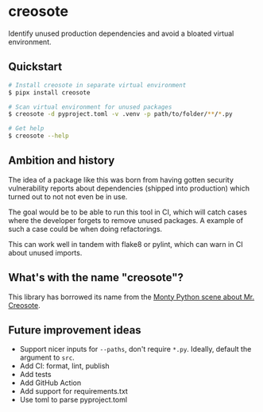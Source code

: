 # creosote

Identify unused production dependencies and avoid a bloated virtual environment.

## Quickstart

```bash
# Install creosote in separate virtual environment
$ pipx install creosote

# Scan virtual environment for unused packages
$ creosote -d pyproject.toml -v .venv -p path/to/folder/**/*.py

# Get help
$ creosote --help
```

## Ambition and history

The idea of a package like this was born from having gotten security vulnerability
reports about dependencies (shipped into production) which turned out to not not
even be in use.

The goal would be to be able to run this tool in CI, which will catch cases where the developer
forgets to remove unused packages. A example of such a case could be when doing refactorings.

This can work well in tandem with flake8 or pylint, which can warn in CI about unused imports.

## What's with the name "creosote"?

This library has borrowed its name from the [Monty Python scene about Mr. Creosote](https://www.youtube.com/watch?v=aczPDGC3f8U).

## Future improvement ideas

- Support nicer inputs for `--paths`, don't require `*.py`. Ideally, default the argument to `src`.
- Add CI: format, lint, publish
- Add tests
- Add GitHub Action
- Add support for requirements.txt
- Use toml to parse pyproject.toml
